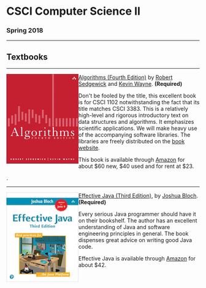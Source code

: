 # CSCI Computer Science II

### Spring 2018

---

## Textbooks

---

<img src="./img/algorithms.png" align=left style="height:234px; width:188px" /> 

[Algorithms (Fourth Edition)](http://algs4.cs.princeton.edu/home/) by [Robert Sedgewick](http://www.cs.princeton.edu/~rs/) and [Kevin Wayne](http://www.cs.princeton.edu/~wayne/contact/). **(Required)**

Don't be fooled by the title, this excellent book is for CSCI 1102 notwithstanding the fact that its title matches CSCI 3383.  This is a relatively high-level and rigorous introductory text on data structures and algorithms. It emphasizes scientific applications. We will make heavy use of the accompanying software libraries. The libraries are freely distributed on the [book website](http://algs4.cs.princeton.edu/home/).

This book is available through [Amazon](http://www.amazon.com/Algorithms-4th-Robert-Sedgewick/dp/032157351X/ref=sr_1_1?ie=UTF8&qid=1322093778&sr=8-1) for about \$60 new, \$40 used and for rent at \$23. 

.



---

<img src="./img/effective.jpg" align=left style="height:234px; width:188px" />

[Effective Java (Third Edition)](http://java.sun.com/docs/books/effective/), by [Joshua Bloch](http://research.google.com/pubs/author32.html). **(Required)**

Every serious Java programmer should have it on their bookshelf.  The author has an excellent understanding of Java and software engineering principles in general. The book dispenses great advice on writing good Java code.

Effective Java is available through [Amazon](https://www.amazon.com/Effective-Java-3rd-Joshua-Bloch/dp/0134685997) for about \$42.




